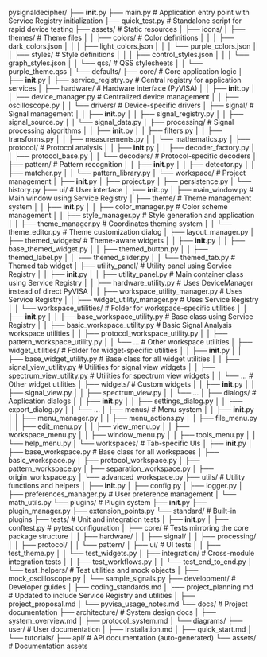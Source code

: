 pysignaldecipher/
├── __init__.py
├── main.py                    # Application entry point with Service Registry initialization
├── quick_test.py              # Standalone script for rapid device testing
├── assets/                    # Static resources
│   ├── icons/
│   ├── themes/                #  Theme files
│   │   ├── colors/            # Color definitions
│   │   │   ├── dark_colors.json
│   │   │   ├── light_colors.json
│   │   │   └── purple_colors.json
│   │   ├── styles/            # Style definitions
│   │   │   ├── control_styles.json
│   │   │   └── graph_styles.json
│   │   └── qss/               # QSS stylesheets
│   │       └── purple_theme.qss
│   └── defaults/
├── core/                      # Core application logic
│   ├── __init__.py
│   ├── service_registry.py    # Central registry for application services
│   ├── hardware/              # Hardware interface (PyVISA)
│   │   ├── __init__.py
│   │   ├── device_manager.py  # Centralized device management
│   │   ├── oscilloscope.py
│   │   └── drivers/           # Device-specific drivers
│   ├── signal/                # Signal management
│   │   ├── __init__.py
│   │   ├── signal_registry.py
│   │   ├── signal_source.py
│   │   └── signal_data.py
│   ├── processing/            # Signal processing algorithms
│   │   ├── __init__.py
│   │   ├── filters.py
│   │   ├── transforms.py
│   │   ├── measurements.py
│   │   └── mathematics.py
│   ├── protocol/              # Protocol analysis
│   │   ├── __init__.py
│   │   ├── decoder_factory.py
│   │   ├── protocol_base.py
│   │   └── decoders/          # Protocol-specific decoders
│   ├── pattern/               # Pattern recognition
│   │   ├── __init__.py
│   │   ├── detector.py
│   │   ├── matcher.py
│   │   └── pattern_library.py
│   └── workspace/             # Project management
│       ├── __init__.py
│       ├── project.py
│       ├── persistence.py
│       └── history.py
├── ui/                        # User interface
│   ├── __init__.py
│   ├── main_window.py         # Main window using Service Registry
│   ├── theme/                 # Theme management system
│   │   ├── __init__.py
│   │   ├── color_manager.py   # Color scheme management
│   │   ├── style_manager.py   # Style generation and application
│   │   ├── theme_manager.py   # Coordinates theming system
│   │   └── theme_editor.py    # Theme customization dialog
│   ├── layout_manager.py
│   ├── themed_widgets/        # Theme-aware widgets
│   │   ├── __init__.py
│   │   ├── base_themed_widget.py
│   │   ├── themed_button.py
│   │   ├── themed_label.py
│   │   ├── themed_slider.py
│   │   └── themed_tab.py      # Themed tab widget
│   ├── utility_panel/         # Utility panel using Service Registry
│   │   ├── __init__.py
│   │   ├── utility_panel.py               # Main container class using Service Registry
│   │   ├── hardware_utility.py            # Uses DeviceManager instead of direct PyVISA
│   │   ├── workspace_utility_manager.py   # Uses Service Registry
│   │   ├── widget_utility_manager.py      # Uses Service Registry
│   │   └── workspace_utilities/           # Folder for workspace-specific utilities
│   │       ├── __init__.py
│   │       ├── base_workspace_utility.py  # Base class using Service Registry
│   │       ├── basic_workspace_utility.py # Basic Signal Analysis workspace utilities
│   │       ├── protocol_workspace_utility.py
│   │       ├── pattern_workspace_utility.py
│   │       └── ...                        # Other workspace utilities
│   ├── widget_utilities/                  # Folder for widget-specific utilities
│   │   ├── __init__.py
│   │   ├── base_widget_utility.py         # Base class for all widget utilities
│   │   ├── signal_view_utility.py         # Utilities for signal view widgets
│   │   ├── spectrum_view_utility.py       # Utilities for spectrum view widgets
│   │   └── ...                            # Other widget utilities
│   ├── widgets/               # Custom widgets
│   │   ├── __init__.py
│   │   ├── signal_view.py
│   │   ├── spectrum_view.py
│   │   └── ...
│   ├── dialogs/               # Application dialogs
│   │   ├── __init__.py
│   │   ├── settings_dialog.py
│   │   ├── export_dialog.py
│   │   └── ...
│   ├── menus/                 # Menu system
│   │   ├── __init__.py
│   │   ├── menu_manager.py
│   │   ├── menu_actions.py
│   │   ├── file_menu.py
│   │   ├── edit_menu.py
│   │   ├── view_menu.py
│   │   ├── workspace_menu.py
│   │   ├── window_menu.py
│   │   ├── tools_menu.py
│   │   └── help_menu.py
│   └── workspaces/            # Tab-specific UIs
│       ├── __init__.py
│       ├── base_workspace.py  # Base class for all workspaces
│       ├── basic_workspace.py
│       ├── protocol_workspace.py
│       ├── pattern_workspace.py
│       ├── separation_workspace.py
│       ├── origin_workspace.py
│       └── advanced_workspace.py
├── utils/                     # Utility functions and helpers
│   ├── __init__.py
│   ├── config.py
│   ├── logger.py
│   ├── preferences_manager.py # User preference management
│   └── math_utils.py
└── plugins/                   # Plugin system
    ├── __init__.py
    ├── plugin_manager.py
    ├── extension_points.py
    └── standard/              # Built-in plugins
├── tests/                     # Unit and integration tests
│   ├── __init__.py
│   ├── conftest.py            # pytest configuration
│   ├── core/                  # Tests mirroring the core package structure
│   │   ├── hardware/
│   │   ├── signal/
│   │   ├── processing/
│   │   ├── protocol/
│   │   └── pattern/
│   ├── ui/                    # UI tests
│   │   ├── test_theme.py
│   │   └── test_widgets.py
│   ├── integration/           # Cross-module integration tests
│   │   ├── test_workflows.py
│   │   └── test_end_to_end.py
│   └── test_helpers/          # Test utilities and mock objects
│       ├── mock_oscilloscope.py
│       └── sample_signals.py
├── development/               # Developer guides
│   ├── coding_standards.md
│   ├── project_planning.md    # Updated to include Service Registry and utilities
│   ├── project_proposal.md
│   └── pyvisa_usage_notes.md
└── docs/                      # Project documentation
    ├── architecture/          # System design docs
    │   ├── system_overview.md
    │   ├── protocol_system.md
    │   └── diagrams/
    ├── user/                  # User documentation
    │   ├── installation.md
    │   ├── quick_start.md
    │   └── tutorials/
    ├── api/                   # API documentation (auto-generated)
    └── assets/                # Documentation assets